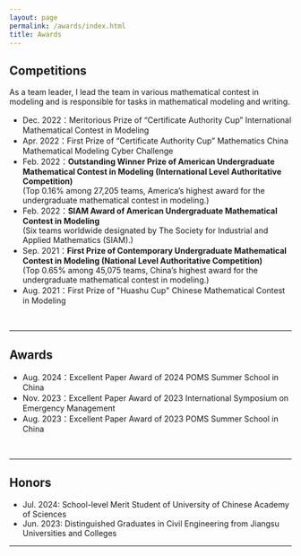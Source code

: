 ```yaml
---
layout: page
permalink: /awards/index.html
title: Awards
---
```


## Competitions
As a team leader, I lead the team in various mathematical contest in modeling and is responsible for tasks in mathematical modeling and writing.
- Dec. 2022：Meritorious Prize of “Certificate Authority Cup” International Mathematical Contest in Modeling
- Apr. 2022：First Prize of “Certificate Authority Cup” Mathematics China Mathematical Modeling Cyber Challenge
- Feb. 2022：**Outstanding Winner Prize of American Undergraduate Mathematical Contest in Modeling (International Level Authoritative Competition)** <br>(Top 0.16% among 27,205 teams, America’s highest award for the undergraduate mathematical contest in modeling.)
- Feb. 2022：**SIAM Award of American Undergraduate Mathematical Contest in Modeling**<br>(Six teams worldwide designated by The Society for Industrial and Applied Mathematics (SIAM).)
- Sep. 2021：**First Prize of Contemporary Undergraduate Mathematical Contest in Modeling (National Level Authoritative Competition)**<br>(Top 0.65% among 45,075 teams, China’s highest award for the undergraduate mathematical contest in modeling.)
- Aug. 2021：First Prize of "Huashu Cup" Chinese Mathematical Contest in Modeling
<br>

---

## Awards

- Aug. 2024：Excellent Paper Award of 2024 POMS Summer School in China
- Nov. 2023：Excellent Paper Award of 2023 International Symposium on Emergency Management
- Aug. 2023：Excellent Paper Award of 2023 POMS Summer School in China
<br>

---

## Honors

- Jul. 2024: School-level Merit Student of University of Chinese Academy of Sciences
- Jun. 2023: Distinguished Graduates in Civil Engineering from Jiangsu Universities and Colleges

---
